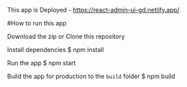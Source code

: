This app is Deployed - https://react-admin-ui-gd.netlify.app/

#How to run this app

Download the zip or Clone this repository

Install dependencies
$ npm install

Run the app
$ npm start

Build the app for production to the `build` folder
$ npm build
